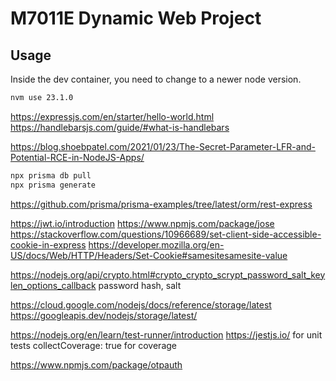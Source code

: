# M7011E Dynamic Web Project

## Usage

Inside the dev container, you need to change to a newer node version.

```bash
nvm use 23.1.0
```

https://expressjs.com/en/starter/hello-world.html
https://handlebarsjs.com/guide/#what-is-handlebars

https://blog.shoebpatel.com/2021/01/23/The-Secret-Parameter-LFR-and-Potential-RCE-in-NodeJS-Apps/

```bash
npx prisma db pull
npx prisma generate
```

https://github.com/prisma/prisma-examples/tree/latest/orm/rest-express

https://jwt.io/introduction
https://www.npmjs.com/package/jose
https://stackoverflow.com/questions/10966689/set-client-side-accessible-cookie-in-express
https://developer.mozilla.org/en-US/docs/Web/HTTP/Headers/Set-Cookie#samesitesamesite-value

https://nodejs.org/api/crypto.html#crypto_crypto_scrypt_password_salt_keylen_options_callback
password hash, salt

https://cloud.google.com/nodejs/docs/reference/storage/latest
https://googleapis.dev/nodejs/storage/latest/

https://nodejs.org/en/learn/test-runner/introduction
https://jestjs.io/ for unit tests
collectCoverage: true for coverage

https://www.npmjs.com/package/otpauth
